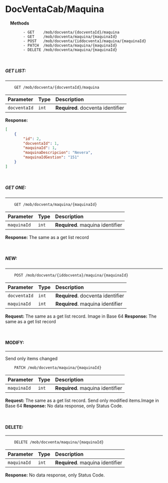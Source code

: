 # DocVentaCab/Maquina

&nbsp;
&nbsp;
**Methods**
```
        - GET    /mob/docventa/{docventaId}/maquina
        - GET    /mob/docventa/maquina/{maquinaId}
        - POST   /mob/docventa/{iddocventa}/maquina/{maquinaId}
        - PATCH  /mob/docventa/maquina/{maquinaId}
        - DELETE /mob/docventa/maquina/{maquinaId}
```
&nbsp;
&nbsp;
&nbsp;

##### __GET LIST:__
---
```
    GET /mob/docventa/{docventaId}/maquina
```
| Parameter | Type | Description |
| :--- | :--- | :--- |
| `docventaId` | `int` | **Required**. docventa identifier |
**Response:**
```json    
[
    {
        "id": 2,
        "docventaId": 1,
        "maquinaId": 1,
        "maquinaDescripcion": "Nevera",
        "maquinaIdGestion": "151"
    }
]
```
&nbsp;
&nbsp;
&nbsp;

##### __GET ONE:__
---
```
    GET /mob/docventa/maquina/{maquinaId}
```
| Parameter | Type | Description |
| :--- | :--- | :--- |
| `maquinaId` | `int` | **Required**. maquina identifier |

**Response:**
The same as a get list record

&nbsp;
&nbsp;
&nbsp;

##### __NEW:__
---
```
    POST /mob/docventa/{iddocventa}/maquina/{maquinaId}
```

| Parameter | Type | Description |
| :--- | :--- | :--- |
| `docventaId` | `int` | **Required**. docventa identifier |
| `maquinaId` | `int` | **Required**. maquina identifier |

**Request:**
The same as a get list record. Image in Base 64
**Response:**
The same as a get list record

&nbsp;
&nbsp;
&nbsp;

#### __MODIFY:__ 
---
Send only items changed

```
    PATCH /mob/docventa/maquina/{maquinaId}
```

| Parameter | Type | Description |
| :--- | :--- | :--- |
| `maquinaId` | `int` | **Required**. maquina identifier |
**Request:**
The same as a get list record. Send only modified items.Image in Base 64
**Response:**
No data response, only Status Code.

&nbsp;
&nbsp;

#### __DELETE:__
---
```
    DELETE /mob/docventa/maquina/{maquinaId}
```

| Parameter | Type | Description |
| :--- | :--- | :--- |
| `maquinaId` | `int` | **Required**. maquina identifier |

**Response:**
No data response, only Status Code.
